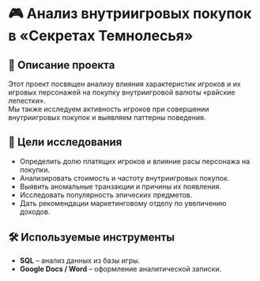 # 🎮 Анализ внутриигровых покупок в «Секретах Темнолесья»

## 📌 Описание проекта
Этот проект посвящен анализу влияния характеристик игроков и их игровых персонажей на покупку внутриигровой валюты «райские лепестки».  
Мы также исследуем активность игроков при совершении внутриигровых покупок и выявляем паттерны поведения.

## 🎯 Цели исследования
- Определить долю платящих игроков и влияние расы персонажа на покупки.
- Анализировать стоимость и частоту внутриигровых покупок.
- Выявить аномальные транзакции и причины их появления.
- Исследовать популярность эпических предметов.
- Дать рекомендации маркетинговому отделу по увеличению доходов.


## 🛠 Используемые инструменты
- **SQL** – анализ данных из базы игры.
- **Google Docs / Word** – оформление аналитической записки.

